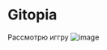 # Gitopia
Рассмотрю иггру 
![image](https://user-images.githubusercontent.com/57448493/179468865-d638270f-5a99-43e0-99bc-8e012800364d.png)
